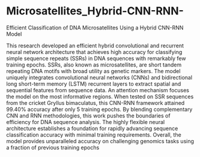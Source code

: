 # Microsatellites_Hybrid-CNN-RNN-
Efficient Classification of DNA Microsatellites Using a Hybrid CNN-RNN Model

This research developed an efficient hybrid convolutional and recurrent neural network architecture that achieves high accuracy for classifying simple sequence repeats (SSRs) in DNA sequences with remarkably few training epochs. SSRs, also known as microsatellites, are short tandem repeating DNA motifs with broad utility as genetic markers. The model uniquely integrates convolutional neural networks (CNNs) and bidirectional long short-term memory (LSTM) recurrent layers to extract spatial and sequential features from sequence data. An attention mechanism focuses the model on the most informative regions. When tested on SSR sequences from the cricket Gryllus bimaculatus, this CNN-RNN framework attained 99.40% accuracy after only 5 training epochs. By blending complementary CNN and RNN methodologies, this work pushes the boundaries of efficiency for DNA sequence analysis. The highly flexible neural architecture establishes a foundation for rapidly advancing sequence classification accuracy with minimal training requirements. Overall, the model provides unparalleled accuracy on challenging genomics tasks using a fraction of previous training epochs
